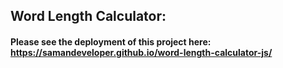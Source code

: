 ## Word Length Calculator:
#### Please see the deployment of this project here: https://samandeveloper.github.io/word-length-calculator-js/
